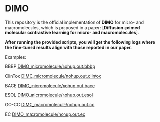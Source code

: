 # DIMO #

This repository is the official implementation of **DIMO** for micro- and macromolecules, 
which is proposed in a paper: [**Diffusion-primed molecular contrastive learning for micro- and macromolecules**]. 

**After running the provided scripts, you will get the following logs where the fine-tuned results align with those reported in our paper.**

Examples:

BBBP [DIMO_micromolecule/nohup.out.bbbp](DIMO_micromolecule/nohup.out.bbbp)

ClinTox [DIMO_micromolecule/nohup.out.clintox](DIMO_micromolecule/nohup.out.clintox)

BACE [DIMO_micromolecule/nohup.out.bace](DIMO_micromolecule/nohup.out.bace)

ESOL [DIMO_micromolecule/nohup.out.esol](DIMO_micromolecule/nohup.out.esol)

GO-CC [DIMO_macromolecule/nohup.out.cc](DIMO_macromolecule/nohup.out.cc)

EC [DIMO_macromolecule/nohup.out.ec](DIMO_macromolecule/nohup.out.ec)

